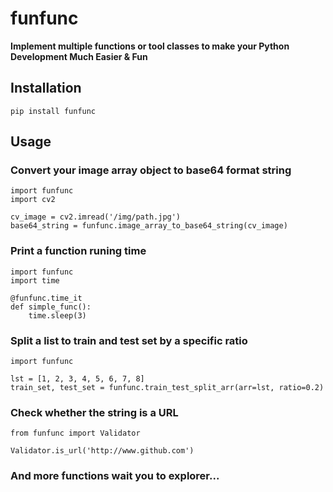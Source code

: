 # funfunc
**Implement multiple functions or tool classes to make your Python Development Much Easier & Fun**

## Installation
```
pip install funfunc
```

## Usage
### Convert your image array object to base64 format string
```
import funfunc
import cv2

cv_image = cv2.imread('/img/path.jpg')
base64_string = funfunc.image_array_to_base64_string(cv_image)
```
### Print a function runing time
```
import funfunc
import time

@funfunc.time_it
def simple_func():
    time.sleep(3)
```
### Split a list to train and test set by a specific ratio
```
import funfunc

lst = [1, 2, 3, 4, 5, 6, 7, 8]
train_set, test_set = funfunc.train_test_split_arr(arr=lst, ratio=0.2)
```
### Check whether the string is a URL
```
from funfunc import Validator

Validator.is_url('http://www.github.com')
```

### And more functions wait you to explorer...
